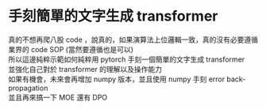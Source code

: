 # 手刻簡單的文字生成 transformer
真的不想再爬八股 code ，說真的，如果演算法上位邏輯一致，真的沒有必要遵循業界的 code SOP (當然要遵循也是可以) \
所以這邊純粹示範如何純粹用 pytorch 手刻一個簡單的文字生成 transformer\
並強化自己對於 transformer 的理解以及操作能力\
如果有機會，未來會再增加 numpy 版本，並且使用 numpy 手刻 error back-propagation \
並且再來搞一下 MOE 還有 DPO


